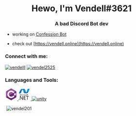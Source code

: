 <h1 align="center">Hewo, I'm Vendell#3621</h1>
<h3 align="center">A bad Discord Bot dev</h3>

- working on [Confession Bot](https://github.com/Vendel201/ConfessionBot)

- check out [https://vendell.online](https://vendell.online)

<h3 align="left">Connect with me:</h3>
<p align="left">
<a href="https://twitter.com/vendelll" target="blank"><img align="center" src="https://raw.githubusercontent.com/rahuldkjain/github-profile-readme-generator/master/src/images/icons/Social/twitter.svg" alt="vendelll" height="30" width="40" /></a>
<a href="https://instagram.com/vendel2525" target="blank"><img align="center" src="https://raw.githubusercontent.com/rahuldkjain/github-profile-readme-generator/master/src/images/icons/Social/instagram.svg" alt="vendel2525" height="30" width="40" /></a>
</p>

<h3 align="left">Languages and Tools:</h3>
<p align="left"> <a href="https://www.w3schools.com/cs/" target="_blank" rel="noreferrer"> <img src="https://raw.githubusercontent.com/devicons/devicon/master/icons/csharp/csharp-original.svg" alt="csharp" width="40" height="40"/> </a> <a href="https://dotnet.microsoft.com/" target="_blank" rel="noreferrer"> <img src="https://raw.githubusercontent.com/devicons/devicon/master/icons/dot-net/dot-net-original-wordmark.svg" alt="dotnet" width="40" height="40"/> </a> <a href="https://unity.com/" target="_blank" rel="noreferrer"> <img src="https://www.vectorlogo.zone/logos/unity3d/unity3d-icon.svg" alt="unity" width="40" height="40"/> </a> </p>

<p>&nbsp;<img align="center" src="https://github-readme-stats.vercel.app/api?username=vendel201&show_icons=true&theme=dark&locale=en" alt="vendel201" /></p>

